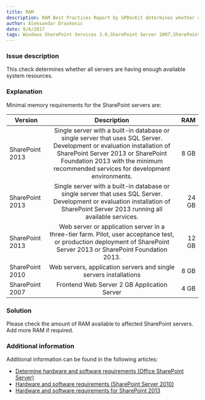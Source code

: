 ```yaml
---
title: RAM
description: RAM Best Practices Report by SPDocKit determines whether all servers are having enough available system resources.
author: Aleksandar Draskovic
date: 9/6/2017
tags: Windows SharePoint Services 3.0,SharePoint Server 2007,SharePoint Foundation 2010,SharePoint Server 2010,SharePoint Foundation 2013,SharePoint Server 2013,SharePoint Server 2016
---
```

### Issue description

This check determines whether all servers are having enough available system resources.

### Explanation

Minimal memory requirements for the SharePoint servers are:

Version | Description | RAM
--------- |:---------:| ---------:
SharePoint 2013|Single server with a built-in database or single server that uses SQL Server. Development or evaluation installation of SharePoint Server 2013 or SharePoint Foundation 2013 with the minimum recommended services for development environments.|	8 GB
SharePoint 2013|Single server with a built-in database or single server that uses SQL Server. Development or evaluation installation of SharePoint Server 2013 running all available services.|	24 GB
SharePoint 2013|Web server or application server in a three-tier farm. Pilot, user acceptance test, or production deployment of SharePoint Server 2013 or SharePoint Foundation 2013.|	12 GB
SharePoint 2010|	Web servers, application servers and single servers installations|	8 GB
SharePoint 2007|	Frontend Web Server	2 GB Application Server|	4 GB

### Solution

Please check the amount of RAM available to affected SharePoint servers. Add more RAM if required.

### Additional information

Additional information can be found in the following articles:
* <a href="https://technet.microsoft.com/en-US/library/cc262485(v=office.12).aspx">Determine hardware and software requirements (Office SharePoint Server)</a>
* <a href="https://technet.microsoft.com/en-us/library/cc262485(office.14).aspx">Hardware and software requirements (SharePoint Server 2010)</a>
* <a href="https://technet.microsoft.com/en-US/library/cc262485.aspx">Hardware and software requirements for SharePoint 2013</a>